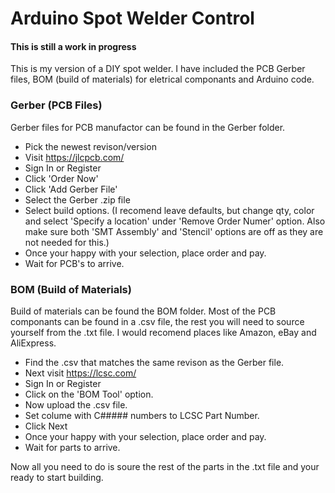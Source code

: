 # Arduino Spot Welder Control

#### This is still a work in progress

This is my version of a DIY spot welder. I have included the PCB Gerber files, BOM (build of materials) for eletrical componants and Arduino code.

### Gerber (PCB Files)

Gerber files for PCB manufactor can be found in the Gerber folder.

- Pick the newest revison/version
- Visit https://jlcpcb.com/
- Sign In or Register
- Click 'Order Now'
- Click 'Add Gerber File'
- Select the Gerber .zip file
- Select build options. (I recomend leave defaults, but change qty, color and select 'Specify a location' under 'Remove Order Numer' option. Also make sure both 'SMT Assembly' and 'Stencil' options are off as they are not needed for this.)
- Once your happy with your selection, place order and pay.
- Wait for PCB's to arrive.

### BOM (Build of Materials)

Build of materials can be found the BOM folder. Most of the PCB componants can be found in a .csv file, the rest you will need to source yourself from the .txt file. I would recomend places like Amazon, eBay and AliExpress.

- Find the .csv that matches the same revison as the Gerber file.
- Next visit https://lcsc.com/
- Sign In or Register
- Click on the 'BOM Tool' option.
- Now upload the .csv file.
- Set colume with C##### numbers to LCSC Part Number.
- Click Next
- Once your happy with your selection, place order and pay.
- Wait for parts to arrive.

Now all you need to do is soure the rest of the parts in the .txt file and your ready to start building.

